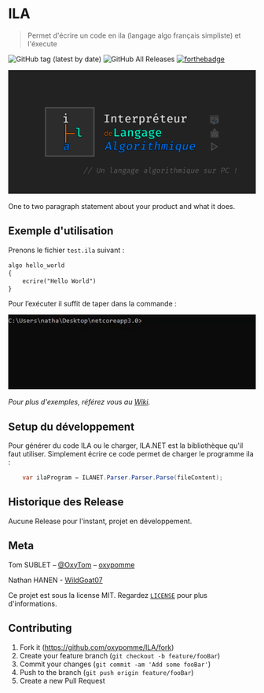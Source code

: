 # ILA
> Permet d'écrire un code en ila (langage algo français simpliste) et l'éxecute

![GitHub tag (latest by date)](https://img.shields.io/github/v/tag/oxypomme/ILA?style=for-the-badge)
![GitHub All Releases](https://img.shields.io/github/downloads/oxypomme/ILA/total?style=for-the-badge)
<a href="https://forthebadge.com/"><img src="https://forthebadge.com/images/badges/made-with-c-sharp.svg" alt="forthebadge" height="28"/></a>

![banner](ilaGUI/logo/social-banner.png)
<!--![logo](ilaGUI/logo/icon.ico)-->

One to two paragraph statement about your product and what it does.


## Exemple d'utilisation

Prenons le fichier `test.ila` suivant :

```
algo hello_world
{
    ecrire("Hello World")
}
```

Pour l’exécuter il suffit de taper dans la commande :

![example](demo.gif)

_Pour plus d'exemples, référez vous au [Wiki](https://github.com/oxypomme/ILA/wiki)._

## Setup du développement

Pour générer du code ILA ou le charger, ILA.NET est la bibliothèque qu'il faut utiliser. Simplement écrire ce code permet de charger le programme ila :
```csharp
    var ilaProgram = ILANET.Parser.Parser.Parse(fileContent);
```

## Historique des Release

Aucune Release pour l'instant, projet en développement.

## Meta

Tom SUBLET – [@OxyTom](https://twitter.com/OxyT0m8) – [oxypomme](https://github.com/oxypomme)

Nathan HANEN - [WildGoat07](https://github.com/WildGoat07)

Ce projet est sous la license MIT. Regardez [``LICENSE``](https://github.com/oxypomme/ILA/blob/master/LICENSE) pour plus d'informations.

## Contributing

1. Fork it (<https://github.com/oxypomme/ILA/fork>)
2. Create your feature branch (`git checkout -b feature/fooBar`)
3. Commit your changes (`git commit -am 'Add some fooBar'`)
4. Push to the branch (`git push origin feature/fooBar`)
5. Create a new Pull Request
